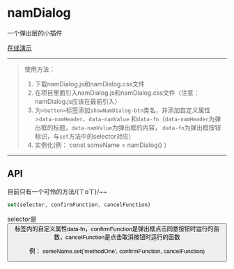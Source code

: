 ﻿# namDialog
一个弹出层的小插件

[在线演示][1]


----------


  [1]: https://lennam.github.io/namDialog/index
  
  >使用方法：
 >1. 下载namDialog.js和namDialog.css文件
 >2. 在项目里面引入namDialog.js和namDialog.css文件（注意：namDialog.js应该在最前引入）
 >3. 为`<button>`标签添加`showNamDialog-btn`类名，并添加自定义属性>`data-namHeader`、`data-namValue` 和`data-fn`（`data-namHeader`为弹出框的标题，`data-namValue`为弹出框的内容， `data-fn`为弹出框按钮标识，与`set`方法中的selector对应）
 >4. 实例化(例： const someName = namDialog() ）


----------


**API**
-------
目前只有一个可怜的方法/(ㄒoㄒ)/~~
```javascript
set(selector, confirmFunction, cancelFunction)
```
selector是<button>标签内的自定义属性data-fn，confirmFunction是弹出框点击同意按钮时运行的函数，cancelFunction是点击取消按钮时运行的函数

例： someName.set('methodOne', confirmFunction, cancelFunction)
 